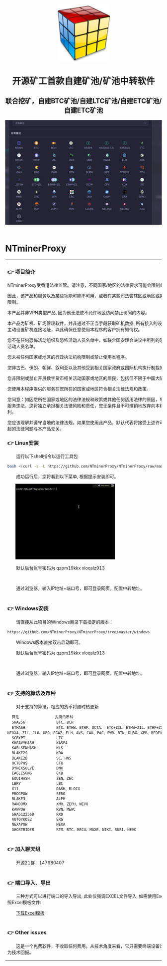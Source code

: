 <div id="top"></div>

<div align="center">

<img src="./image/logo.jpg" alt="Logo" width="170">

<h1>开源矿工首款自建矿池/矿池中转软件</h1>
<h2>联合挖矿，自建BTC矿池/自建LTC矿池/自建ETC矿池/自建ETC矿池</h2>

<img src="./image/1.png" alt="Logo">

<br>
<br>
<!-- <a href="https://github.com/CakeSystem/CakeMinerProxy">简体中文</a>｜<a href="https://github.com/CakeSystem/CakeMinerProxy/tree/main/Readme/i18n">English</a> -->

</div>

# NTminerProxy

<table>
   <tr>
   <td>
<span id="anzhuang"></span>

### 👉 **项目简介**
   <p>NTminerProxy受香港法律监管。请注意，不同国家/地区的法律要求可能会限制此类产品和服务。</p>
   <p>因此，该产品和服务以及某些功能可能不可用，或者在某些司法管辖区或地区或某些用户中可能受到限制。</p>
   <p>本产品并非VPN类型产品, 因为他无法使不允许地区访问禁止访问的内容。</p>
   <p>本产品为矿机、矿场管理软件，并非通过不正当手段获取矿机数据, 所有接入的设备均需设备拥有者主动设置矿机连接地址，以此确保任意使用本程序的客户拥有知情权。</p>
   <p>您不在任何恐怖活动组织及恐怖活动人员名单中，如联合国安理会决议中所列的恐怖活动组织及恐怖活动人员名单。</p>
   <p>您未被任何国家或地区的行政执法机构限制或禁止使用本程序。</p>
   <p>您非古巴、伊朗、朝鲜、叙利亚以及其他受到相关国家政府或国际机构执行制裁的国家或地区居民。</p>
   <p>您非限制或禁止开展数字货币相关活动国家或地区的居民，包括但不限于中国大陆地区等。</p>
   <p>您使用本程序提供的服务在您所在的国家或地区符合相关法律法规和政策。</p>
   <p>您同意：如因您所在国家或地区的法律法规和政策或其他任何适用法律的原因，导致您使用本程序的服务违法，您将独立承担相关法律风险和责任，您无条件且不可撤销地放弃向本程序进行追索的权利。</p>
   <p>您应该理解并遵守当地的法律法规。如果您使用此产品，默认代表将接受上述许可证。如果本产品引起的法律问题与本产品无关。</p>



### 👉 **Linux安装**

   <p>&emsp;&emsp;运行以下shell指令以运行工具包</p>

   ```sh
bash <(curl -s -L https://github.com/NTminerProxy/NTminerProxy/raw/master/ntinstall.sh)
   ```
   
   <p>&emsp;&emsp;成功运行后，您将看到以下菜单, 根据提示安装即可。</p>
   
   &nbsp;&nbsp;&nbsp;&nbsp;&nbsp;&nbsp;&nbsp;<img src="./image/install.gif">

   <p>&emsp;&emsp;默认后台账号密码为 qzpm19kkx xloqslz913</p>

   <br>

   <p>&emsp;&emsp;通过浏览器，输入IP地址+端口号，即可登录网页，配置中转地址。</p>

   </td>
   </tr>
   <tr>
   <td>

### 👉 **Windows安装**

   <p>&emsp;&emsp;请直接从此项目的Windows目录下载指定的版本：</p>

   ```sh
https://github.com/NTminerProxy/NTminerProxy/tree/master/windows
   ```
   <p>&emsp;&emsp;Windows版本直接双击启动即可。</p>

   <p>&emsp;&emsp;默认后台账号密码为 qzpm19kkx xloqslz913</p>
   <br>
   
   <p>&emsp;&emsp;通过浏览器，输入IP地址+端口号，即可登录网页，配置中转地址。</p>
   </td>
   </tr>   
   <tr>
   <td>
  
### 👉 **支持的算法及币种**

<p>&emsp;&emsp;对于支持的算法，相应的货币将随时热更新</p>

```text
  算法                支持的币种
  SHA256              BTC、BCH        
  ETHASH              ETC、ETHW、ETHF、OCTA、 ETC+ZIL、ETHW+ZIL、ETHF+ZIL、CLORE、NEURAI、NEOXA、ZIL、CLO、UBQ、EGAZ、ELH、AVS、CAU、PAC、PWR、BTN、DUBX、XPB、REDEV2、RTH
  SCRYPT              LTC
  KHEAVYHASH          KASPA
  KARLSENHASH         KLS
  BLAKE2S             KDA
  BLAKE2B             SC、HNS
  OCTOPUS             CFX
  DYNEXSOLVE          DNX
  EAGLESONG           CKB
  EQUIHASH            ZEN、ZEC
  LBRY                LBC
  X11                 DASH、BLOCX
  PROGPOW             SERO
  BLAKE3              ALPH
  RANDOMX             XMR、ZEPH、NEVO
  KAWPOW              RVN、MEWC
  SHA512256D          RXD
  AUTOYKOS2           ERG                
  NEXAPOW             NEXA
  GHOSTRIDER          RTM、RTC、MECU、MAXE、NIKI、SUBI、NEVO
```


   </td>
   </tr>
   <tr>
   <td>

<span id="liaotian"></span>


### 👉 **加入聊天组**

<p>&emsp;&emsp;开源21群：147980407</p>

<!-- <p>&emsp;&emsp;Discord: <a href="https://discord.gg/xpjRnv8wpX">https://discord.gg/xpjRnv8wpX</a></p> -->

   </td>
   </tr>
   <tr>
   <td>

<span id="gengxin"></span>

### 👉 **端口导入、导出**

   <p>&emsp;&emsp;三种方式可以进行端口的导入导出, 此处仅强调EXCEL文件导入, 如需使用Excel导入, 请下载并参照Excel模板文件:</p>

   <p>&emsp;&emsp;<a href="https://github.com/CakeSystem/CakeMinerProxy/raw/main/excel%E7%AB%AF%E5%8F%A3%E5%AF%BC%E5%85%A5%E6%A8%A1%E6%9D%BF.xlsx">下载Excel模板</a></p>

   </td>
   </tr>

   <tr>
   <td>

### 👉 **Other issues**

   <p>&emsp;&emsp;这是一个免费软件，不收取任何费用。从技术角度来看，它只需要终端设备计算能力的0.2%作为技术回报。</p>

   </tr>
   </td>

</table>




[CakeMinerProxy.io]: https://github.com/CakeSystem/CakeMinerProxy
[CakeMinerProxy.io-badge]: https://img.shields.io/badge/CakeMinerProxy-v3.7.3-green?logo=Cake
[downloads-badge]: https://img.shields.io/github/downloads/ajeetdsouza/zoxide/total?logo=github&logoColor=white&style=flat-square
[releases]: https://github.com/CakeSystem/CakeMinerProxy/releases
[stars-url]: https://github.com/CakeSystem/CakeMinerProxy/stargazers
[stars-shield]: https://img.shields.io/github/stars/CakeSystem/CakeMinerProxy.svg?style=flat
[stars-url]: https://github.com/CakeSystem/CakeMinerProxy/stargazers
